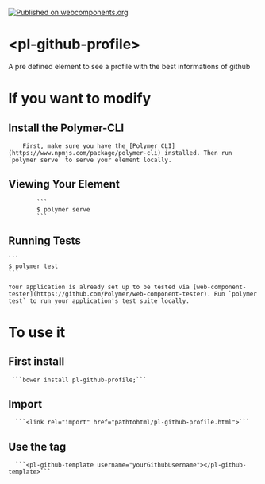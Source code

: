 [![Published on webcomponents.org](https://img.shields.io/badge/webcomponents.org-published-blue.svg)](https://www.webcomponents.org/element/yanccprogramador/polymer-github-profile)
# \<pl-github-profile\>

A pre defined element to see a profile with the best informations of github
# If you want to modify 
  ## Install the Polymer-CLI

        First, make sure you have the [Polymer CLI](https://www.npmjs.com/package/polymer-cli) installed. Then run `polymer serve` to serve your element locally.

   ## Viewing Your Element

            ```
            $ polymer serve
            ```

   ## Running Tests

    ```
    $ polymer test
    ```

    Your application is already set up to be tested via [web-component-tester](https://github.com/Polymer/web-component-tester). Run `polymer test` to run your application's test suite locally.


# To use it
  ## First install
     ```bower install pl-github-profile;```
  ## Import
      ```<link rel="import" href="pathtohtml/pl-github-profile.html">```   
  ## Use the tag
      ```<pl-github-template username="yourGithubUsername"></pl-github-template>```   